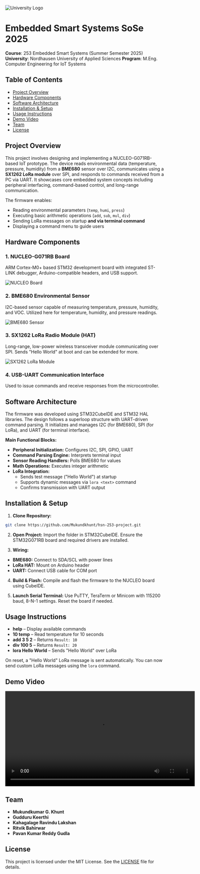 ![University Logo](images/university_logo.png)

# Embedded Smart Systems SoSe 2025

**Course**: 253 Embedded Smart Systems (Summer Semester 2025)
**University**: Nordhausen University of Applied Sciences
**Program**: M.Eng. Computer Engineering for IoT Systems

## Table of Contents

* [Project Overview](#project-overview)
* [Hardware Components](#hardware-components)
* [Software Architecture](#software-architecture)
* [Installation & Setup](#installation--setup)
* [Usage Instructions](#usage-instructions)
* [Demo Video](#demo-video)
* [Team](#team)
* [License](#license)

## Project Overview

This project involves designing and implementing a NUCLEO-G071RB-based IoT prototype. The device reads environmental data (temperature, pressure, humidity) from a **BME680** sensor over I2C, communicates using a **SX1262 LoRa module** over SPI, and responds to commands received from a PC via UART. It showcases core embedded system concepts including peripheral interfacing, command-based control, and long-range communication.

The firmware enables:

* Reading environmental parameters (`temp`, `humi`, `press`)
* Executing basic arithmetic operations (`add`, `sub`, `mul`, `div`)
* Sending LoRa messages on startup **and via terminal command**
* Displaying a command menu to guide users


## Hardware Components

### 1. NUCLEO-G071RB Board

ARM Cortex-M0+ based STM32 development board with integrated ST-LINK debugger, Arduino-compatible headers, and USB support.

![NUCLEO Board](images/nucleo-board.jpeg)

### 2. BME680 Environmental Sensor

I2C-based sensor capable of measuring temperature, pressure, humidity, and VOC. Utilized here for temperature, humidity, and pressure readings.

![BME680 Sensor](images/bme680.jpeg)

### 3. SX1262 LoRa Radio Module (HAT)

Long-range, low-power wireless transceiver module communicating over SPI. Sends "Hello World" at boot and can be extended for more.

![SX1262 LoRa Module](images/LoRa%20HAT%20Sx1262.jpeg)

### 4. USB-UART Communication Interface

Used to issue commands and receive responses from the microcontroller.

## Software Architecture

The firmware was developed using STM32CubeIDE and STM32 HAL libraries. The design follows a superloop structure with UART-driven command parsing. It initializes and manages I2C (for BME680), SPI (for LoRa), and UART (for terminal interface).

**Main Functional Blocks:**

* **Peripheral Initialization:** Configures I2C, SPI, GPIO, UART
* **Command Parsing Engine:** Interprets terminal input
* **Sensor Reading Handlers:** Polls BME680 for values
* **Math Operations:** Executes integer arithmetic
* **LoRa Integration:**
  - Sends test message ("Hello World") at startup
  - Supports dynamic messages via `lora <text>` command
  - Confirms transmission with UART output


## Installation & Setup

1. **Clone Repository:**

```bash
git clone https://github.com/Mukundkhunt/hsn-253-project.git
```

2. **Open Project:**
   Import the folder in STM32CubeIDE. Ensure the STM32G071RB board and required drivers are installed.

3. **Wiring:**

* **BME680:** Connect to SDA/SCL with power lines
* **LoRa HAT:** Mount on Arduino header
* **UART:** Connect USB cable for COM port

4. **Build & Flash:**
   Compile and flash the firmware to the NUCLEO board using CubeIDE.

5. **Launch Serial Terminal:**
   Use PuTTY, TeraTerm or Minicom with 115200 baud, 8-N-1 settings. Reset the board if needed.

## Usage Instructions

* **help** – Display available commands
* **10 temp** – Read temperature for 10 seconds
* **add 3 5 2** – Returns `Result: 10`
* **div 100 5** – Returns `Result: 20`
* **lora Hello World** – Sends "Hello World" over LoRa

On reset, a "Hello World" LoRa message is sent automatically.
You can now send custom LoRa messages using the `lora` command.

## Demo Video

<video src="test/test_terminal.mov" controls width="600">Your browser does not support the video tag. You can download the video file to view it.</video>

## Team

* **Mukundkumar G. Khunt**
* **Gudduru Keerthi**
* **Kahagalage Ravindu Lakshan**
* **Ritvik Bahirwar**
* **Pavan Kumar Reddy Gudla**

## License

This project is licensed under the MIT License. See the [LICENSE](https://github.com/Mukundkhunt/hsn-253-project/blob/main/LICENSE) file for details.

